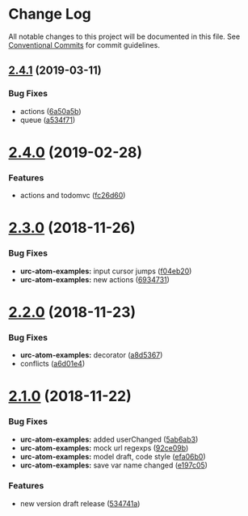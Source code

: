 # Change Log

All notable changes to this project will be documented in this file.
See [Conventional Commits](https://conventionalcommits.org) for commit guidelines.

## [2.4.1](https://github.com/zerkalica/urc-atom/compare/v2.4.0...v2.4.1) (2019-03-11)


### Bug Fixes

* actions ([6a50a5b](https://github.com/zerkalica/urc-atom/commit/6a50a5b))
* queue ([a534f71](https://github.com/zerkalica/urc-atom/commit/a534f71))





# [2.4.0](https://github.com/zerkalica/urc-atom/compare/v2.3.0...v2.4.0) (2019-02-28)


### Features

* actions and todomvc ([fc26d60](https://github.com/zerkalica/urc-atom/commit/fc26d60))





# [2.3.0](https://github.com/zerkalica/urc-atom/compare/v2.2.0...v2.3.0) (2018-11-26)


### Bug Fixes

* **urc-atom-examples:** input cursor jumps ([f04eb20](https://github.com/zerkalica/urc-atom/commit/f04eb20))
* **urc-atom-examples:** new actions ([6934731](https://github.com/zerkalica/urc-atom/commit/6934731))





# [2.2.0](https://github.com/zerkalica/urc-atom/compare/v2.1.0...v2.2.0) (2018-11-23)


### Bug Fixes

* **urc-atom-examples:** decorator ([a8d5367](https://github.com/zerkalica/urc-atom/commit/a8d5367))
* conflicts ([a6d01e4](https://github.com/zerkalica/urc-atom/commit/a6d01e4))





# [2.1.0](https://github.com/zerkalica/urc-atom/compare/v1.0.8...v2.1.0) (2018-11-22)


### Bug Fixes

* **urc-atom-examples:** added userChanged ([5ab6ab3](https://github.com/zerkalica/urc-atom/commit/5ab6ab3))
* **urc-atom-examples:** mock url regexps ([92ce09b](https://github.com/zerkalica/urc-atom/commit/92ce09b))
* **urc-atom-examples:** model draft, code style ([efa06b0](https://github.com/zerkalica/urc-atom/commit/efa06b0))
* **urc-atom-examples:** save var name changed ([e197c05](https://github.com/zerkalica/urc-atom/commit/e197c05))


### Features

* new version draft release ([534741a](https://github.com/zerkalica/urc-atom/commit/534741a))
